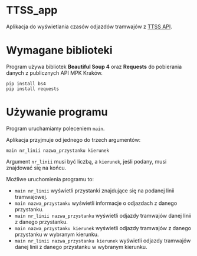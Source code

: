# TTSS_app
Aplikacja do wyświetlania czasów odjazdów tramwajów z [TTSS API](http://ttss.krakow.pl/).

# Wymagane biblioteki
Program używa bibliotek **Beautiful Soup 4** oraz **Requests** do pobierania danych z publicznych API MPK Kraków.
```
pip install bs4
pip install requests
```

# Używanie programu
Program uruchamiamy poleceniem `main`.

Aplikacja przyjmuje od jednego do trzech argumentów:
```
main nr_linii nazwa_przystanku kierunek
```
Argument `nr_linii` musi być liczbą, a `kierunek`, jeśli podany, musi znajdować się na końcu.

Możliwe uruchomienia programu to:

* `main nr_linii` wyświetli przystanki znajdujące się na podanej linii tramwajowej.
* `main nazwa_przystanku` wyświetli informacje o odjazdach z danego przystanku.
* `main nr_linii nazwa_przystanku` wyświetli odjazdy tramwajów danej linii z danego przystanku.
* `main nazwa_przystanku kierunek` wyświetli odjazdy tramwajów z danego przystanku w wybranym kierunku.
* `main nr_linii nazwa_przystanku kierunek` wyświetli odjazdy tramwajów danej linii z danego przystanku w wybranym kierunku.
